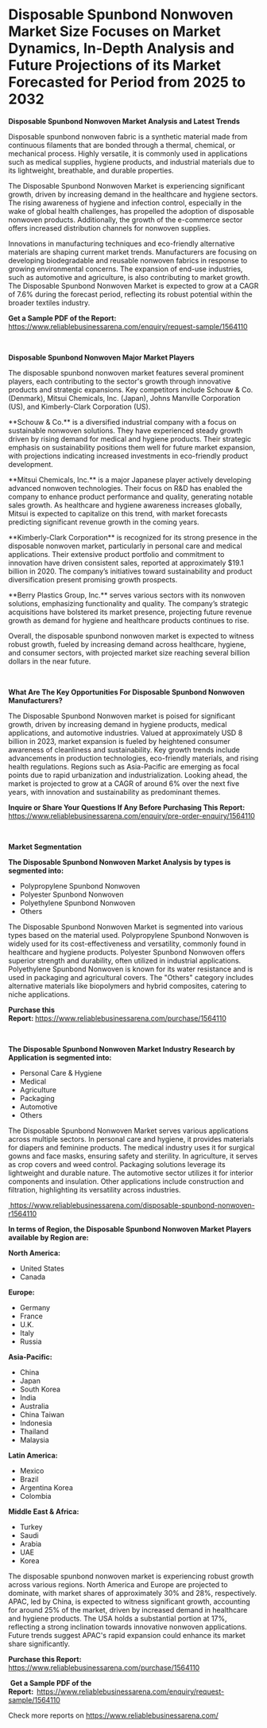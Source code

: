 <p><h1>Disposable Spunbond Nonwoven Market Size Focuses on Market Dynamics, In-Depth Analysis and Future Projections of its Market Forecasted for Period from 2025 to 2032</h1></p><p><strong>Disposable Spunbond Nonwoven Market Analysis and Latest Trends</strong></p>
<p><p>Disposable spunbond nonwoven fabric is a synthetic material made from continuous filaments that are bonded through a thermal, chemical, or mechanical process. Highly versatile, it is commonly used in applications such as medical supplies, hygiene products, and industrial materials due to its lightweight, breathable, and durable properties.</p><p>The Disposable Spunbond Nonwoven Market is experiencing significant growth, driven by increasing demand in the healthcare and hygiene sectors. The rising awareness of hygiene and infection control, especially in the wake of global health challenges, has propelled the adoption of disposable nonwoven products. Additionally, the growth of the e-commerce sector offers increased distribution channels for nonwoven supplies.</p><p>Innovations in manufacturing techniques and eco-friendly alternative materials are shaping current market trends. Manufacturers are focusing on developing biodegradable and reusable nonwoven fabrics in response to growing environmental concerns. The expansion of end-use industries, such as automotive and agriculture, is also contributing to market growth. The Disposable Spunbond Nonwoven Market is expected to grow at a CAGR of 7.6% during the forecast period, reflecting its robust potential within the broader textiles industry.</p></p>
<p><strong>Get a Sample PDF of the Report:&nbsp;</strong> <a href="https://www.reliablebusinessarena.com/enquiry/request-sample/1564110?utm_campaign=2039&utm_medium=2&utm_source=Github&utm_content=ia&utm_term=01022025&utm_id=disposable-spunbond-nonwoven">https://www.reliablebusinessarena.com/enquiry/request-sample/1564110</a></p>
<p>&nbsp;</p>
<p><strong>Disposable Spunbond Nonwoven Major Market Players</strong></p>
<p><p>The disposable spunbond nonwoven market features several prominent players, each contributing to the sector's growth through innovative products and strategic expansions. Key competitors include Schouw & Co. (Denmark), Mitsui Chemicals, Inc. (Japan), Johns Manville Corporation (US), and Kimberly-Clark Corporation (US).</p><p>**Schouw & Co.** is a diversified industrial company with a focus on sustainable nonwoven solutions. They have experienced steady growth driven by rising demand for medical and hygiene products. Their strategic emphasis on sustainability positions them well for future market expansion, with projections indicating increased investments in eco-friendly product development.</p><p>**Mitsui Chemicals, Inc.** is a major Japanese player actively developing advanced nonwoven technologies. Their focus on R&D has enabled the company to enhance product performance and quality, generating notable sales growth. As healthcare and hygiene awareness increases globally, Mitsui is expected to capitalize on this trend, with market forecasts predicting significant revenue growth in the coming years.</p><p>**Kimberly-Clark Corporation** is recognized for its strong presence in the disposable nonwoven market, particularly in personal care and medical applications. Their extensive product portfolio and commitment to innovation have driven consistent sales, reported at approximately $19.1 billion in 2020. The company’s initiatives toward sustainability and product diversification present promising growth prospects.</p><p>**Berry Plastics Group, Inc.** serves various sectors with its nonwoven solutions, emphasizing functionality and quality. The company’s strategic acquisitions have bolstered its market presence, projecting future revenue growth as demand for hygiene and healthcare products continues to rise.</p><p>Overall, the disposable spunbond nonwoven market is expected to witness robust growth, fueled by increasing demand across healthcare, hygiene, and consumer sectors, with projected market size reaching several billion dollars in the near future.</p></p>
<p>&nbsp;</p>
<p><strong>What Are The Key Opportunities For Disposable Spunbond Nonwoven Manufacturers?</strong></p>
<p><p>The Disposable Spunbond Nonwoven market is poised for significant growth, driven by increasing demand in hygiene products, medical applications, and automotive industries. Valued at approximately USD 8 billion in 2023, market expansion is fueled by heightened consumer awareness of cleanliness and sustainability. Key growth trends include advancements in production technologies, eco-friendly materials, and rising health regulations. Regions such as Asia-Pacific are emerging as focal points due to rapid urbanization and industrialization. Looking ahead, the market is projected to grow at a CAGR of around 6% over the next five years, with innovation and sustainability as predominant themes.</p></p>
<p><strong>Inquire or Share Your Questions If Any Before Purchasing This Report:</strong> <a href="https://www.reliablebusinessarena.com/enquiry/pre-order-enquiry/1564110?utm_campaign=2039&utm_medium=2&utm_source=Github&utm_content=ia&utm_term=01022025&utm_id=disposable-spunbond-nonwoven">https://www.reliablebusinessarena.com/enquiry/pre-order-enquiry/1564110</a></p>
<p>&nbsp;</p>
<p><strong>Market Segmentation</strong></p>
<p><strong>The Disposable Spunbond Nonwoven Market Analysis by types is segmented into:</strong></p>
<p><ul><li>Polypropylene Spunbond Nonwoven</li><li>Polyester Spunbond Nonwoven</li><li>Polyethylene Spunbond Nonwoven</li><li>Others</li></ul></p>
<p><p>The Disposable Spunbond Nonwoven Market is segmented into various types based on the material used. Polypropylene Spunbond Nonwoven is widely used for its cost-effectiveness and versatility, commonly found in healthcare and hygiene products. Polyester Spunbond Nonwoven offers superior strength and durability, often utilized in industrial applications. Polyethylene Spunbond Nonwoven is known for its water resistance and is used in packaging and agricultural covers. The "Others" category includes alternative materials like biopolymers and hybrid composites, catering to niche applications.</p></p>
<p><strong>Purchase this Report:&nbsp;</strong><a href="https://www.reliablebusinessarena.com/purchase/1564110?utm_campaign=2039&utm_medium=2&utm_source=Github&utm_content=ia&utm_term=01022025&utm_id=disposable-spunbond-nonwoven">https://www.reliablebusinessarena.com/purchase/1564110</a></p>
<p>&nbsp;</p>
<p><strong>The Disposable Spunbond Nonwoven Market Industry Research by Application is segmented into:</strong></p>
<p><ul><li>Personal Care & Hygiene</li><li>Medical</li><li>Agriculture</li><li>Packaging</li><li>Automotive</li><li>Others</li></ul></p>
<p><p>The Disposable Spunbond Nonwoven Market serves various applications across multiple sectors. In personal care and hygiene, it provides materials for diapers and feminine products. The medical industry uses it for surgical gowns and face masks, ensuring safety and sterility. In agriculture, it serves as crop covers and weed control. Packaging solutions leverage its lightweight and durable nature. The automotive sector utilizes it for interior components and insulation. Other applications include construction and filtration, highlighting its versatility across industries.</p></p>
<p><a href="https://www.reliablebusinessarena.com/disposable-spunbond-nonwoven-r1564110?utm_campaign=2039&utm_medium=2&utm_source=Github&utm_content=ia&utm_term=01022025&utm_id=disposable-spunbond-nonwoven">&nbsp;https://www.reliablebusinessarena.com/disposable-spunbond-nonwoven-r1564110</a></p>
<p><strong>In terms of Region, the Disposable Spunbond Nonwoven Market Players available by Region are:</strong></p>
<p>
    <p> <strong> North America: </strong>
        <ul>
            <li>United States</li>
            <li>Canada</li>
        </ul>
        </p> 
    <p> <strong> Europe: </strong>
        <ul>
            <li>Germany</li>
            <li>France</li>
            <li>U.K.</li>
            <li>Italy</li>
            <li>Russia</li>
        </ul>
        </p> 
    <p> <strong> Asia-Pacific: </strong>
        <ul>
            <li>China</li>
            <li>Japan</li>
            <li>South Korea</li>
            <li>India</li>
            <li>Australia</li>
            <li>China Taiwan</li>
            <li>Indonesia</li>
            <li>Thailand</li>
            <li>Malaysia</li>
        </ul>
        </p> 
    <p> <strong> Latin America: </strong>
        <ul>
            <li>Mexico</li>
            <li>Brazil</li>
            <li>Argentina Korea</li>
            <li>Colombia</li>
        </ul>
        </p> 
    <p> <strong> Middle East & Africa: </strong>
        <ul>
            <li>Turkey</li>
            <li>Saudi</li>
            <li>Arabia</li>
            <li>UAE</li>
            <li>Korea</li>
        </ul>
    </p>
    </p>
<p><p>The disposable spunbond nonwoven market is experiencing robust growth across various regions. North America and Europe are projected to dominate, with market shares of approximately 30% and 28%, respectively. APAC, led by China, is expected to witness significant growth, accounting for around 25% of the market, driven by increased demand in healthcare and hygiene products. The USA holds a substantial portion at 17%, reflecting a strong inclination towards innovative nonwoven applications. Future trends suggest APAC's rapid expansion could enhance its market share significantly.</p></p>
<p><strong>Purchase this Report: </strong><a href="https://www.reliablebusinessarena.com/purchase/1564110?utm_campaign=2039&utm_medium=2&utm_source=Github&utm_content=ia&utm_term=01022025&utm_id=disposable-spunbond-nonwoven">https://www.reliablebusinessarena.com/purchase/1564110</a></p>
<p>&nbsp;<strong>Get a Sample PDF of the Report:&nbsp;&nbsp;</strong><a href="https://www.reliablebusinessarena.com/enquiry/request-sample/1564110?utm_campaign=2039&utm_medium=2&utm_source=Github&utm_content=ia&utm_term=01022025&utm_id=disposable-spunbond-nonwoven">https://www.reliablebusinessarena.com/enquiry/request-sample/1564110</a></p>
<p><strong></strong></p>
<p>Check more reports on <a href="https://www.reliablebusinessarena.com/?utm_campaign=2039&utm_medium=2&utm_source=Github&utm_content=ia&utm_term=01022025&utm_id=disposable-spunbond-nonwoven">https://www.reliablebusinessarena.com/</a></p>